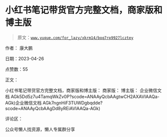 # 小红书笔记带货官方完整文档，商家版和博主版

> 原文：[`www.yuque.com/for_lazy/xkrm14/boq7rp9927lcztey`](https://www.yuque.com/for_lazy/xkrm14/boq7rp9927lcztey)



作者： 康大鹏



日期：2023-04-26



点赞数：55

<ne-hole id="u40317b0d" data-lake-id="u40317b0d">

正文：



小红书笔记带货官方完整文档，商家版和博主版： 商家版： 博主版： 企业微信文档 AGk5Dd5z7u4TamqWkZv0P?scode=ANAAyQcbAAgtwCH2AXAVIAAQa-AGk)企业微信文档 AGk7ngnHiF3TUWDgbqdde?scode=ANAAyQcbAAgDd8yREiAVIAAQa-AGk)

<ne-hole id="u166ae253" data-lake-id="u166ae253">

评论区：

<ne-hole id="u78f88ebc" data-lake-id="u78f88ebc">

公众号懒人找资源，懒人专属群分享

</ne-hole></ne-hole></ne-hole>